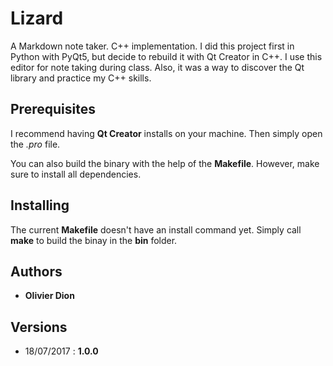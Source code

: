 # Lizard

A Markdown note taker. C++ implementation. I did this project first in Python with PyQt5, but decide to rebuild it with Qt Creator in C++. I use this editor for note taking during class. Also, it was a way to discover the Qt library and practice my C++ skills.

## Prerequisites

I recommend having **Qt Creator** installs on your machine. Then simply open the *.pro* file.

You can also build the binary with the help of the **Makefile**. However, make sure to install all dependencies.

## Installing
The current **Makefile** doesn't have an install command yet. Simply call **make** to build the binay in the **bin** folder.

## Authors

- **Olivier Dion**

## Versions

- 18/07/2017 : **1.0.0**